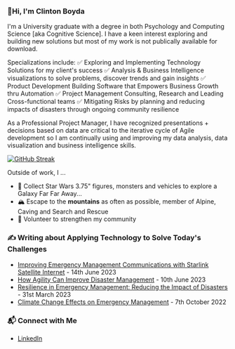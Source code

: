 ### 👋Hi, I'm Clinton Boyda

I'm a University graduate with a degree in both Psychology and Computing Science [aka Cognitive Science]. I have a keen interest exploring and building new solutions but most of my work is not publically available for download.

Specializations include: 
✅ Exploring and Implementing Technology Solutions for my client's success
✅ Analysis & Business Intelligence visualizations to solve problems, discover trends and gain insights
✅ Product Development Building Software that Empowers Business Growth thru Automation
✅ Project Management Consulting, Research and Leading Cross-functional teams
✅ Mitigating Risks by planning and reducing impacts of disasters through ongoing community resilience

As a Professional Project Manager, I have recognized presentations + decisions based on data are critical to the iterative cycle of Agile development so I am continually using and improving my data analysis, data visualization and business intelligence skills.  

[![GitHub Streak](https://streak-stats.demolab.com?user=cboyda&theme=tokyonight&hide_border=true&mode=weekly&card_width=700)](https://git.io/streak-stats)

Outside of work, I ... 
* 🚀 Collect Star Wars 3.75" figures, monsters and vehicles to explore a Galaxy Far Far Away...
* 🏔️ Escape to the **mountains** as often as possible, member of Alpine, Caving and Search and Rescue
* 🙌 Volunteer to strengthen my community

### ✍️ Writing about Applying Technology to Solve Today's Challenges
* [Improving Emergency Management Communications with Starlink Satellite Internet](https://www.linkedin.com/pulse/improving-emergency-management-communications-starlink) - 14th June 2023
* [How Agility Can Improve Disaster Management](https://www.linkedin.com/pulse/how-agility-can-improve-disaster-management-d4h-technologies) - 10th June 2023
* [Resilience in Emergency Management: Reducing the Impact of Disasters](https://www.linkedin.com/pulse/resilience-emergency-management-reducing-impact-disasters) - 31st March 2023
* [Climate Change Effects on Emergency Management](https://www.linkedin.com/pulse/climate-change-effects-emergency-management-d4h-technologies) - 7th October 2022

### 📬 Connect with Me
* [LinkedIn](https://www.linkedin.com/in/clintonboyda/)

